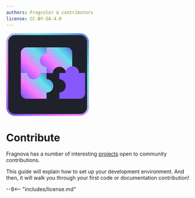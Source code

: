 ```yaml
---
authors: Fragcolor & contributors
license: CC-BY-SA-4.0
---
```


![](assets/ContributeLogo.png)

# Contribute

Fragnova has a number of interesting [projects](https://github.com/fragcolor-xyz) open to community contributions.

This guide will explain how to set up your development environment. And then, it will walk you through your first code or documentation contribution!


--8<-- "includes/license.md"
